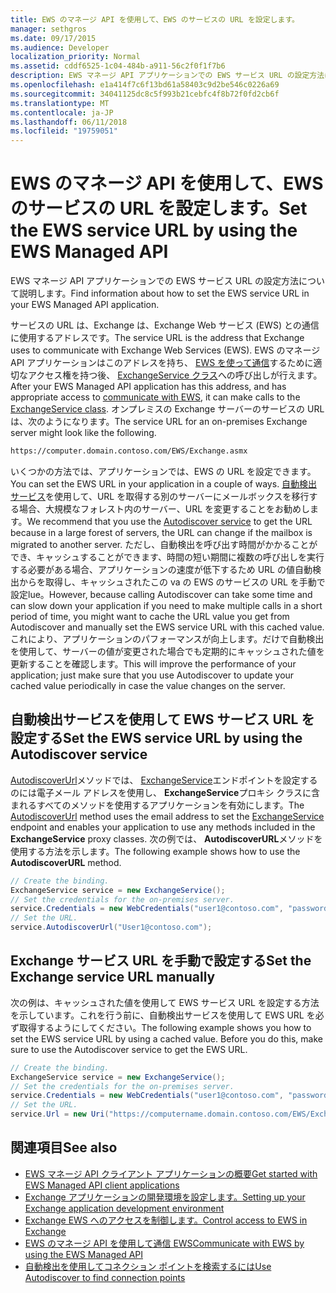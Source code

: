 ```yaml
---
title: EWS のマネージ API を使用して、EWS のサービスの URL を設定します。
manager: sethgros
ms.date: 09/17/2015
ms.audience: Developer
localization_priority: Normal
ms.assetid: cddf6525-1c04-484b-a911-56c2f0f1f7b6
description: EWS マネージ API アプリケーションでの EWS サービス URL の設定方法について説明します。
ms.openlocfilehash: e1a414f7c6f13bd61a58403c9d2be546c0226a69
ms.sourcegitcommit: 34041125dc8c5f993b21cebfc4f8b72f0fd2cb6f
ms.translationtype: MT
ms.contentlocale: ja-JP
ms.lasthandoff: 06/11/2018
ms.locfileid: "19759051"
---
```

# <a name="set-the-ews-service-url-by-using-the-ews-managed-api"></a><span data-ttu-id="ca81b-103">EWS のマネージ API を使用して、EWS のサービスの URL を設定します。</span><span class="sxs-lookup"><span data-stu-id="ca81b-103">Set the EWS service URL by using the EWS Managed API</span></span>

<span data-ttu-id="ca81b-104">EWS マネージ API アプリケーションでの EWS サービス URL の設定方法について説明します。</span><span class="sxs-lookup"><span data-stu-id="ca81b-104">Find information about how to set the EWS service URL in your EWS Managed API application.</span></span>
  
<span data-ttu-id="ca81b-105">サービスの URL は、Exchange は、Exchange Web サービス (EWS) との通信に使用するアドレスです。</span><span class="sxs-lookup"><span data-stu-id="ca81b-105">The service URL is the address that Exchange uses to communicate with Exchange Web Services (EWS).</span></span> <span data-ttu-id="ca81b-106">EWS のマネージ API アプリケーションはこのアドレスを持ち、 [EWS を使って通信](how-to-communicate-with-ews-by-using-the-ews-managed-api.md)するために適切なアクセス権を持つ後、 [ExchangeService クラス](http://msdn.microsoft.com/en-us/library/microsoft.exchange.webservices.data.exchangeservice%28v=exchg.80%29.aspx)への呼び出しが行えます。</span><span class="sxs-lookup"><span data-stu-id="ca81b-106">After your EWS Managed API application has this address, and has appropriate access to [communicate with EWS](how-to-communicate-with-ews-by-using-the-ews-managed-api.md), it can make calls to the [ExchangeService class](http://msdn.microsoft.com/en-us/library/microsoft.exchange.webservices.data.exchangeservice%28v=exchg.80%29.aspx).</span></span> <span data-ttu-id="ca81b-107">オンプレミスの Exchange サーバーのサービスの URL は、次のようになります。</span><span class="sxs-lookup"><span data-stu-id="ca81b-107">The service URL for an on-premises Exchange server might look like the following.</span></span> 
  
```HTML
https://computer.domain.contoso.com/EWS/Exchange.asmx
```

<span data-ttu-id="ca81b-108">いくつかの方法では、アプリケーションでは、EWS の URL を設定できます。</span><span class="sxs-lookup"><span data-stu-id="ca81b-108">You can set the EWS URL in your application in a couple of ways.</span></span> <span data-ttu-id="ca81b-109">[自動検出サービス](http://msdn.microsoft.com/library/39726b67-2eb2-451b-9307-cfd0b518b55c%28Office.15%29.aspx)を使用して、URL を取得する別のサーバーにメールボックスを移行する場合、大規模なフォレスト内のサーバー、URL を変更することをお勧めします。</span><span class="sxs-lookup"><span data-stu-id="ca81b-109">We recommend that you use the [Autodiscover service](http://msdn.microsoft.com/library/39726b67-2eb2-451b-9307-cfd0b518b55c%28Office.15%29.aspx) to get the URL because in a large forest of servers, the URL can change if the mailbox is migrated to another server.</span></span> <span data-ttu-id="ca81b-110">ただし、自動検出を呼び出す時間がかかることができ、キャッシュすることができます、時間の短い期間に複数の呼び出しを実行する必要がある場合、アプリケーションの速度が低下するため URL の値自動検出からを取得し、キャッシュされたこの va の EWS のサービスの URL を手動で設定lue。</span><span class="sxs-lookup"><span data-stu-id="ca81b-110">However, because calling Autodiscover can take some time and can slow down your application if you need to make multiple calls in a short period of time, you might want to cache the URL value you get from Autodiscover and manually set the EWS service URL with this cached value.</span></span> <span data-ttu-id="ca81b-111">これにより、アプリケーションのパフォーマンスが向上します。だけで自動検出を使用して、サーバーの値が変更された場合でも定期的にキャッシュされた値を更新することを確認します。</span><span class="sxs-lookup"><span data-stu-id="ca81b-111">This will improve the performance of your application; just make sure that you use Autodiscover to update your cached value periodically in case the value changes on the server.</span></span> 
  
## <a name="set-the-ews-service-url-by-using-the-autodiscover-service"></a><span data-ttu-id="ca81b-112">自動検出サービスを使用して EWS サービス URL を設定する</span><span class="sxs-lookup"><span data-stu-id="ca81b-112">Set the EWS service URL by using the Autodiscover service</span></span>
<span data-ttu-id="ca81b-113"><a name="bk_SetURLusingAutoDiscover"> </a></span><span class="sxs-lookup"><span data-stu-id="ca81b-113"></span></span>

<span data-ttu-id="ca81b-114">[AutodiscoverUrl](http://msdn.microsoft.com/en-us/library/microsoft.exchange.webservices.data.exchangeservice.autodiscoverurl%28v=exchg.80%29.aspx)メソッドでは、 [ExchangeService](http://msdn.microsoft.com/en-us/library/microsoft.exchange.webservices.data.exchangeservice%28v=exchg.80%29.aspx)エンドポイントを設定するのには電子メール アドレスを使用し、 **ExchangeService**プロキシ クラスに含まれるすべてのメソッドを使用するアプリケーションを有効にします。</span><span class="sxs-lookup"><span data-stu-id="ca81b-114">The [AutodiscoverUrl](http://msdn.microsoft.com/en-us/library/microsoft.exchange.webservices.data.exchangeservice.autodiscoverurl%28v=exchg.80%29.aspx) method uses the email address to set the [ExchangeService](http://msdn.microsoft.com/en-us/library/microsoft.exchange.webservices.data.exchangeservice%28v=exchg.80%29.aspx) endpoint and enables your application to use any methods included in the **ExchangeService** proxy classes.</span></span> <span data-ttu-id="ca81b-115">次の例では、 **AutodiscoverURL**メソッドを使用する方法を示します。</span><span class="sxs-lookup"><span data-stu-id="ca81b-115">The following example shows how to use the **AutodiscoverURL** method.</span></span> 
  
```cs
// Create the binding.
ExchangeService service = new ExchangeService();
// Set the credentials for the on-premises server.
service.Credentials = new WebCredentials("user1@contoso.com", "password");
// Set the URL.
service.AutodiscoverUrl("User1@contoso.com");

```

## <a name="set-the-exchange-service-url-manually"></a><span data-ttu-id="ca81b-116">Exchange サービス URL を手動で設定する</span><span class="sxs-lookup"><span data-stu-id="ca81b-116">Set the Exchange service URL manually</span></span>
<span data-ttu-id="ca81b-117"><a name="bk_SetURLmanually"> </a></span><span class="sxs-lookup"><span data-stu-id="ca81b-117"></span></span>

<span data-ttu-id="ca81b-p104">次の例は、キャッシュされた値を使用して EWS サービス URL を設定する方法を示しています。これを行う前に、自動検出サービスを使用して EWS URL を必ず取得するようにしてください。</span><span class="sxs-lookup"><span data-stu-id="ca81b-p104">The following example shows you how to set the EWS service URL by using a cached value. Before you do this, make sure to use the Autodiscover service to get the EWS URL.</span></span>
  
```cs
// Create the binding.
ExchangeService service = new ExchangeService();
// Set the credentials for the on-premises server.
service.Credentials = new WebCredentials("user1@contoso.com", "password");
// Set the URL.
service.Url = new Uri("https://computername.domain.contoso.com/EWS/Exchange.asmx");

```

## <a name="see-also"></a><span data-ttu-id="ca81b-120">関連項目</span><span class="sxs-lookup"><span data-stu-id="ca81b-120">See also</span></span>

- [<span data-ttu-id="ca81b-121">EWS マネージ API クライアント アプリケーションの概要</span><span class="sxs-lookup"><span data-stu-id="ca81b-121">Get started with EWS Managed API client applications</span></span>](get-started-with-ews-managed-api-client-applications.md)   
- [<span data-ttu-id="ca81b-122">Exchange アプリケーションの開発環境を設定します。</span><span class="sxs-lookup"><span data-stu-id="ca81b-122">Setting up your Exchange application development environment</span></span>](setting-up-your-exchange-application-development-environment.md)   
- [<span data-ttu-id="ca81b-123">Exchange EWS へのアクセスを制御します。</span><span class="sxs-lookup"><span data-stu-id="ca81b-123">Control access to EWS in Exchange</span></span>](how-to-control-access-to-ews-in-exchange.md) 
- [<span data-ttu-id="ca81b-124">EWS のマネージ API を使用して通信 EWS</span><span class="sxs-lookup"><span data-stu-id="ca81b-124">Communicate with EWS by using the EWS Managed API</span></span>](how-to-communicate-with-ews-by-using-the-ews-managed-api.md)  
- [<span data-ttu-id="ca81b-125">自動検出を使用してコネクション ポイントを検索するには</span><span class="sxs-lookup"><span data-stu-id="ca81b-125">Use Autodiscover to find connection points</span></span>](how-to-use-autodiscover-to-find-connection-points.md)
    


